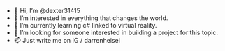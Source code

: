- 👋 Hi, I’m @dexter31415
- 👀 I’m interested in everything that changes the world.
- 🌱 I’m currently learning c# linked to virtual reality.
- 🚀 I’m looking for someone interested in building a project for this topic.
- 📫 Just write me on IG / darrenheisel

<!---
dexter31415/dexter31415 is a ✨ special ✨ repository because its `README.md` (this file) appears on your GitHub profile.
You can click the Preview link to take a look at your changes.
--->
